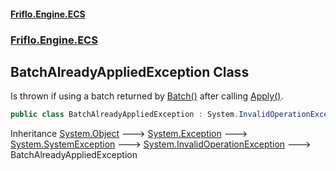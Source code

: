 #### [Friflo.Engine.ECS](index.md 'index')
### [Friflo.Engine.ECS](Friflo.Engine.ECS.md 'Friflo.Engine.ECS')

## BatchAlreadyAppliedException Class

Is thrown if using a batch returned by [Batch()](Entity.Batch().md 'Friflo.Engine.ECS.Entity.Batch()') after calling [Apply()](EntityBatch.Apply().md 'Friflo.Engine.ECS.EntityBatch.Apply()').

```csharp
public class BatchAlreadyAppliedException : System.InvalidOperationException
```

Inheritance [System.Object](https://docs.microsoft.com/en-us/dotnet/api/System.Object 'System.Object') &#129106; [System.Exception](https://docs.microsoft.com/en-us/dotnet/api/System.Exception 'System.Exception') &#129106; [System.SystemException](https://docs.microsoft.com/en-us/dotnet/api/System.SystemException 'System.SystemException') &#129106; [System.InvalidOperationException](https://docs.microsoft.com/en-us/dotnet/api/System.InvalidOperationException 'System.InvalidOperationException') &#129106; BatchAlreadyAppliedException